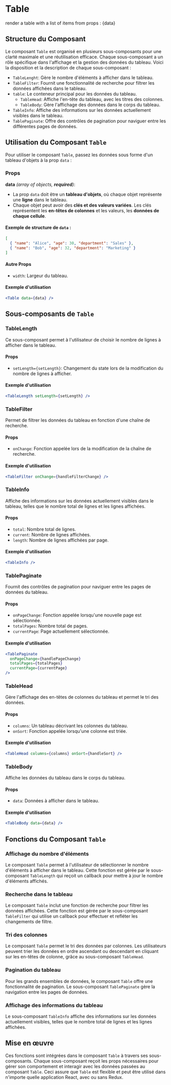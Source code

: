 # Table

render a table with a list of items from props : {data}

## Structure du Composant

Le composant `Table` est organisé en plusieurs sous-composants pour une clarté maximale et une réutilisation efficace. Chaque sous-composant a un rôle spécifique dans l'affichage et la gestion des données du tableau. Voici la disposition et la description de chaque sous-composant :

- `TableLenght`: Gère le nombre d'éléments à afficher dans le tableau.
- `TableFilter`: Fournit une fonctionnalité de recherche pour filtrer les données affichées dans le tableau.
- `table`: Le conteneur principal pour les données du tableau.
  - `TableHead`: Affiche l'en-tête du tableau, avec les titres des colonnes.
  - `TableBody`: Gère l'affichage des données dans le corps du tableau.
- `TableInfo`: Affiche des informations sur les données actuellement visibles dans le tableau.
- `TablePaginate`: Offre des contrôles de pagination pour naviguer entre les différentes pages de données.

## Utilisation du Composant `Table`

Pour utiliser le composant `Table`, passez les données sous forme d'un tableau d'objets à la prop `data` :

### Props

**data** _(array of objects, **required**)_:

- La prop `data` doit être un **tableau d'objets**, où chaque objet représente une **ligne** dans le tableau.
- Chaque objet peut avoir des **clés et des valeurs variées**. Les clés représentent les **en-têtes de colonnes** et les valeurs, les **données de chaque cellule**.

#### Exemple de structure de `data` :

```json
[
  { "name": "Alice", "age": 30, "department": "Sales" },
  { "name": "Bob", "age": 32, "department": "Marketing" }
]
```

#### Autre Props

- `width`: Largeur du tableau.

#### Exemple d'utilisation

```jsx
<Table data={data} />
```

## Sous-composants de `Table`

### TableLength

Ce sous-composant permet à l'utilisateur de choisir le nombre de lignes à afficher dans le tableau.

#### Props

- `setLength={setLength}`: Changement du state lors de la modification du nombre de lignes à afficher.

#### Exemple d'utilisation

```jsx
<TableLength setLength={setLength} />
```

### TableFilter

Permet de filtrer les données du tableau en fonction d'une chaîne de recherche.

#### Props

- `onChange`: Fonction appelée lors de la modification de la chaîne de recherche.

#### Exemple d'utilisation

```jsx
<TableFilter onChange={handleFilterChange} />
```

### TableInfo

Affiche des informations sur les données actuellement visibles dans le tableau, telles que le nombre total de lignes et les lignes affichées.

#### Props

- `total`: Nombre total de lignes.
- `current`: Nombre de lignes affichées.
- `length`: Nombre de lignes affichées par page.

#### Exemple d'utilisation

```jsx
<TableInfo />
```

### TablePaginate

Fournit des contrôles de pagination pour naviguer entre les pages de données du tableau.

#### Props

- `onPageChange`: Fonction appelée lorsqu'une nouvelle page est sélectionnée.
- `totalPages`: Nombre total de pages.
- `currentPage`: Page actuellement sélectionnée.

#### Exemple d'utilisation

```jsx
<TablePaginate
  onPageChange={handlePageChange}
  totalPages={totalPages}
  currentPage={currentPage}
/>
```

### TableHead

Gère l'affichage des en-têtes de colonnes du tableau et permet le tri des données.

#### Props

- `columns`: Un tableau décrivant les colonnes du tableau.
- `onSort`: Fonction appelée lorsqu'une colonne est triée.

#### Exemple d'utilisation

```jsx
<TableHead columns={columns} onSort={handleSort} />
```

### TableBody

Affiche les données du tableau dans le corps du tableau.

#### Props

- `data`: Données à afficher dans le tableau.

#### Exemple d'utilisation

```jsx
<TableBody data={data} />
```

## Fonctions du Composant `Table`

### Affichage du nombre d'éléments

Le composant `Table` permet à l'utilisateur de sélectionner le nombre d'éléments à afficher dans le tableau. Cette fonction est gérée par le sous-composant `TableLength` qui reçoit un callback pour mettre à jour le nombre d'éléments affichés.

### Recherche dans le tableau

Le composant `Table` inclut une fonction de recherche pour filtrer les données affichées. Cette fonction est gérée par le sous-composant `TableFilter` qui utilise un callback pour effectuer et refléter les changements de filtre.

### Tri des colonnes

Le composant `Table` permet le tri des données par colonnes. Les utilisateurs peuvent trier les données en ordre ascendant ou descendant en cliquant sur les en-têtes de colonne, grâce au sous-composant `TableHead`.

### Pagination du tableau

Pour les grands ensembles de données, le composant `Table` offre une fonctionnalité de pagination. Le sous-composant `TablePaginate` gère la navigation entre les pages de données.

### Affichage des informations du tableau

Le sous-composant `TableInfo` affiche des informations sur les données actuellement visibles, telles que le nombre total de lignes et les lignes affichées.

## Mise en œuvre

Ces fonctions sont intégrées dans le composant `Table` à travers ses sous-composants. Chaque sous-composant reçoit les props nécessaires pour gérer son comportement et interagir avec les données passées au composant `Table`. Ceci assure que `Table` est flexible et peut être utilisé dans n'importe quelle application React, avec ou sans Redux.
